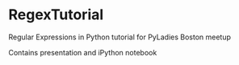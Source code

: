 RegexTutorial
=============

Regular Expressions in Python tutorial for PyLadies Boston meetup

Contains presentation and iPython notebook
